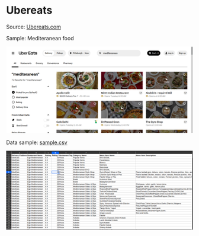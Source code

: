 # Ubereats

Source: [Ubereats.com](https://ubereats.com)

Sample: Mediteranean food

![food ubereats](img/ubereats-web.png)

Data sample: [sample.csv](data/sample.csv)

![food data csv](img/ubereats-data-menu.png)
